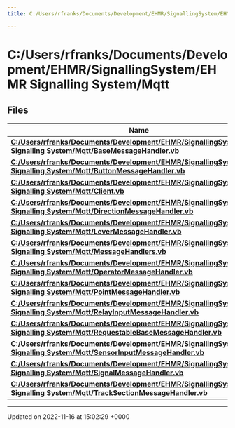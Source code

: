 ```yaml
---
title: C:/Users/rfranks/Documents/Development/EHMR/SignallingSystem/EHMR Signalling System/Mqtt

---
```


# C:/Users/rfranks/Documents/Development/EHMR/SignallingSystem/EHMR Signalling System/Mqtt



## Files

| Name           |
| -------------- |
| **[C:/Users/rfranks/Documents/Development/EHMR/SignallingSystem/EHMR Signalling System/Mqtt/BaseMessageHandler.vb](/SignallingSystem-doc/vb/Files/BaseMessageHandler_8vb/#file-basemessagehandler.vb)**  |
| **[C:/Users/rfranks/Documents/Development/EHMR/SignallingSystem/EHMR Signalling System/Mqtt/ButtonMessageHandler.vb](/SignallingSystem-doc/vb/Files/ButtonMessageHandler_8vb/#file-buttonmessagehandler.vb)**  |
| **[C:/Users/rfranks/Documents/Development/EHMR/SignallingSystem/EHMR Signalling System/Mqtt/Client.vb](/SignallingSystem-doc/vb/Files/Client_8vb/#file-client.vb)**  |
| **[C:/Users/rfranks/Documents/Development/EHMR/SignallingSystem/EHMR Signalling System/Mqtt/DirectionMessageHandler.vb](/SignallingSystem-doc/vb/Files/DirectionMessageHandler_8vb/#file-directionmessagehandler.vb)**  |
| **[C:/Users/rfranks/Documents/Development/EHMR/SignallingSystem/EHMR Signalling System/Mqtt/LeverMessageHandler.vb](/SignallingSystem-doc/vb/Files/LeverMessageHandler_8vb/#file-levermessagehandler.vb)**  |
| **[C:/Users/rfranks/Documents/Development/EHMR/SignallingSystem/EHMR Signalling System/Mqtt/MessageHandlers.vb](/SignallingSystem-doc/vb/Files/MessageHandlers_8vb/#file-messagehandlers.vb)**  |
| **[C:/Users/rfranks/Documents/Development/EHMR/SignallingSystem/EHMR Signalling System/Mqtt/OperatorMessageHandler.vb](/SignallingSystem-doc/vb/Files/OperatorMessageHandler_8vb/#file-operatormessagehandler.vb)**  |
| **[C:/Users/rfranks/Documents/Development/EHMR/SignallingSystem/EHMR Signalling System/Mqtt/PointMessageHandler.vb](/SignallingSystem-doc/vb/Files/PointMessageHandler_8vb/#file-pointmessagehandler.vb)**  |
| **[C:/Users/rfranks/Documents/Development/EHMR/SignallingSystem/EHMR Signalling System/Mqtt/RelayInputMessageHandler.vb](/SignallingSystem-doc/vb/Files/RelayInputMessageHandler_8vb/#file-relayinputmessagehandler.vb)**  |
| **[C:/Users/rfranks/Documents/Development/EHMR/SignallingSystem/EHMR Signalling System/Mqtt/RequestableBaseMessageHandler.vb](/SignallingSystem-doc/vb/Files/RequestableBaseMessageHandler_8vb/#file-requestablebasemessagehandler.vb)**  |
| **[C:/Users/rfranks/Documents/Development/EHMR/SignallingSystem/EHMR Signalling System/Mqtt/SensorInputMessageHandler.vb](/SignallingSystem-doc/vb/Files/SensorInputMessageHandler_8vb/#file-sensorinputmessagehandler.vb)**  |
| **[C:/Users/rfranks/Documents/Development/EHMR/SignallingSystem/EHMR Signalling System/Mqtt/SignalMessageHandler.vb](/SignallingSystem-doc/vb/Files/SignalMessageHandler_8vb/#file-signalmessagehandler.vb)**  |
| **[C:/Users/rfranks/Documents/Development/EHMR/SignallingSystem/EHMR Signalling System/Mqtt/TrackSectionMessageHandler.vb](/SignallingSystem-doc/vb/Files/TrackSectionMessageHandler_8vb/#file-tracksectionmessagehandler.vb)**  |






-------------------------------

Updated on 2022-11-16 at 15:02:29 +0000

